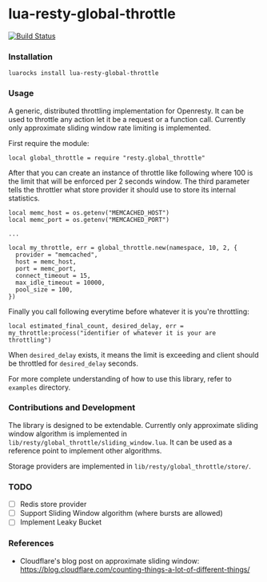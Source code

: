 # lua-resty-global-throttle

[![Build Status](https://github.com/ElvinEfendi/lua-resty-global-throttle/workflows/CI/badge.svg?branch=main)](https://github.com/ElvinEfendi/lua-resty-global-throttle/actions?query=workflow%3ACI)

### Installation

```
luarocks install lua-resty-global-throttle
```

### Usage

A generic, distributed throttling implementation for Openresty. It can be used to throttle any action let it be a request or a function call.
Currently only approximate sliding window rate limiting is implemented.

First require the module:

```
local global_throttle = require "resty.global_throttle"
```

After that you can create an instance of throttle like following where 100 is the limit that will be enforced per 2 seconds window.
The third parameter tells the throttler what store provider it should use to store its internal statistics.

```
local memc_host = os.getenv("MEMCACHED_HOST")
local memc_port = os.getenv("MEMCACHED_PORT")

...

local my_throttle, err = global_throttle.new(namespace, 10, 2, {
  provider = "memcached",
  host = memc_host,
  port = memc_port,
  connect_timeout = 15,
  max_idle_timeout = 10000,
  pool_size = 100,
})
```

Finally you call following everytime before whatever it is you're throttling:

```
local estimated_final_count, desired_delay, err = my_throttle:process("identifier of whatever it is your are throttling")
```

When `desired_delay` exists, it means the limit is exceeding and client should be throttled for `desired_delay` seconds.

For more complete understanding of how to use this library, refer to `examples` directory.

### Contributions and Development

The library is designed to be extendable. Currently only approximate sliding window algorithm is implemented in `lib/resty/global_throttle/sliding_window.lua`. It can be used as a reference point to implement other algorithms.

Storage providers are implemented in `lib/resty/global_throttle/store/`.

### TODO

 - [ ] Redis store provider
 - [ ] Support Sliding Window algorithm (where bursts are allowed)
 - [ ] Implement Leaky Bucket

### References

- Cloudflare's blog post on approximate sliding window: https://blog.cloudflare.com/counting-things-a-lot-of-different-things/
